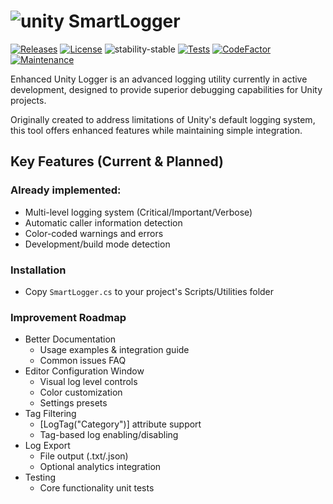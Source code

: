 # ![unity](https://img.shields.io/badge/Unity-100000?style=for-the-badge&logo=unity&logoColor=white) SmartLogger

[![Releases](https://img.shields.io/github/v/release/llarean/unity-smart-logger)](https://github.com/llarean/unity-smart-logger/releases)
[![License](https://img.shields.io/badge/license-MIT-green.svg)](https://github.com/LLarean/unity-smart-logger/blob/master/LICENSE.txt)
![stability-stable](https://img.shields.io/badge/stability-unstable-yellow.svg)
[![Tests](https://img.shields.io/badge/Tests-NUnit-green.svg)]()
[![CodeFactor](https://www.codefactor.io/repository/github/llarean/unity-smart-logger/badge)](https://www.codefactor.io/repository/github/llarean/unity-smart-logger)
[![Maintenance](https://img.shields.io/badge/Maintained%3F-yes-green.svg)](https://GitHub.com/llarean/unity-smart-logger/graphs/commit-activity)

Enhanced Unity Logger is an advanced logging utility currently in active development, designed to provide superior debugging capabilities for Unity projects.

Originally created to address limitations of Unity's default logging system, this tool offers enhanced features while maintaining simple integration.

## Key Features (Current & Planned)

### Already implemented:
- Multi-level logging system (Critical/Important/Verbose)
- Automatic caller information detection
- Color-coded warnings and errors
- Development/build mode detection

### Installation
- Copy `SmartLogger.cs` to your project's Scripts/Utilities folder

### Improvement Roadmap

- Better Documentation
  - Usage examples & integration guide
  - Common issues FAQ
- Editor Configuration Window
  - Visual log level controls
  - Color customization
  - Settings presets
- Tag Filtering
  - [LogTag("Category")] attribute support
  - Tag-based log enabling/disabling
- Log Export
  - File output (.txt/.json)
  - Optional analytics integration
- Testing
  - Core functionality unit tests


